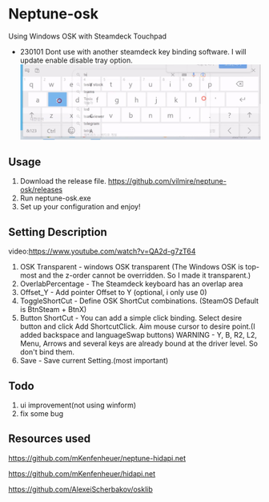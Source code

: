 # Neptune-osk
Using Windows OSK with Steamdeck Touchpad

- 230101
Dont use with another steamdeck key binding software.
I will update enable disable tray option.
![oskImage](/osk.png)

## Usage
1. Download the release file. https://github.com/vilmire/neptune-osk/releases
2. Run neptune-osk.exe
3. Set up your configuration and enjoy!

## Setting Description 
video:https://www.youtube.com/watch?v=QA2d-g7zT64

1. OSK Transparent - windows OSK transparent (The Windows OSK is top-most and the z-order cannot be overridden. So I made it transparent.)
2. OverlabPercentage - The Steamdeck keyboard has an overlap area
3. Offset_Y - Add pointer Offset to Y (optional, i only use 0)
4. ToggleShortCut - Define OSK ShortCut combinations. (SteamOS Default is BtnSteam + BtnX)
5. Button ShortCut - 
You can add a simple click binding. Select desire button and click Add ShortcutClick. Aim mouse cursor to desire point.(I added backspace and languageSwap buttons)
WARNING - Y, B, R2, L2, Menu, Arrows and several keys are already bound at the driver level. So don't bind them.
6. Save - Save current Setting.(most important)

## Todo
1. ui improvement(not using winform)
2. fix some bug


## Resources used
https://github.com/mKenfenheuer/neptune-hidapi.net

https://github.com/mKenfenheuer/hidapi.net

https://github.com/AlexeiScherbakov/osklib
